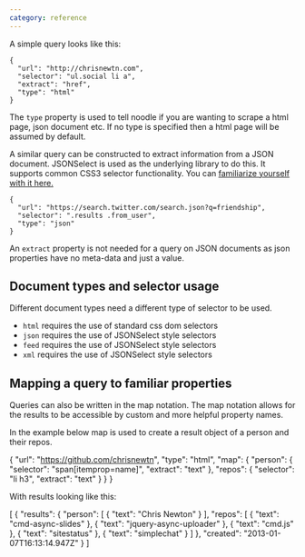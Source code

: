 ```yaml
---
category: reference
---
```


A simple query looks like this:

    {
      "url": "http://chrisnewtn.com",
      "selector": "ul.social li a",
      "extract": "href",
      "type": "html"
    }

The `type` property is used to tell noodle if you are wanting to scrape a html 
page, json document etc. If no type is specified then a html page will be 
assumed by default.

A similar query can be constructed to extract information from a JSON document.
JSONSelect is used as the underlying library to do this. It supports common CSS3 
selector functionality. You can [familiarize yourself with it here.](http://jsonselect.org/#tryit)

    {
      "url": "https://search.twitter.com/search.json?q=friendship",
      "selector": ".results .from_user",
      "type": "json"
    }

An `extract` property is not needed for a query on JSON documents as json 
properties have no meta-data and just a value.

## Document types and selector usage

Different document types need a different type of selector to be used.

- `html` requires the use of standard css dom selectors
- `json` requires the use of JSONSelect style selectors
- `feed` requires the use of JSONSelect style selectors
- `xml`  requires the use of JSONSelect style selectors

## Mapping a query to familiar properties

Queries can also be written in the map notation. The map notation allows for 
the results to be accessible by custom and more helpful property names.

In the example below map is used to create a result object of a person and 
their repos.

  {
      "url": "https://github.com/chrisnewtn",
      "type": "html",
      "map": {
          "person": {
              "selector": "span[itemprop=name]",
              "extract": "text"
          },
          "repos": {
              "selector": "li h3",
              "extract": "text"
          }
      }
  }

With results looking like this:  

  [
      {
          "results": {
              "person": [
                  {
                      "text": "Chris Newton"
                  }
              ],
              "repos": [
                  {
                      "text": "cmd-async-slides"
                  },
                  {
                      "text": "jquery-async-uploader"
                  },
                  {
                      "text": "cmd.js"
                  },
                  {
                      "text": "sitestatus"
                  },
                  {
                      "text": "simplechat"
                  }
              ]
          },
          "created": "2013-01-07T16:13:14.947Z"
      }
  ]